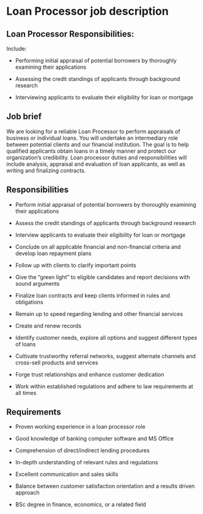 # Loan Processor job description


## Loan Processor Responsibilities:

Include:

* Performing initial appraisal of potential borrowers by thoroughly examining their applications

* Assessing the credit standings of applicants through background research

* Interviewing applicants to evaluate their eligibility for loan or mortgage


## Job brief

We are looking for a reliable Loan Processor to perform appraisals of business or individual loans. You will undertake an intermediary role between potential clients and our financial institution. The goal is to help qualified applicants obtain loans in a timely manner and protect our organization’s credibility. Loan processor duties and responsibilities will include analysis, appraisal and evaluation of loan applicants, as well as writing and finalizing contracts.


## Responsibilities

* Perform initial appraisal of potential borrowers by thoroughly examining their applications

* Assess the credit standings of applicants through background research

* Interview applicants to evaluate their eligibility for loan or mortgage

* Conclude on all applicable financial and non-financial criteria and develop loan repayment plans

* Follow up with clients to clarify important points

* Give the “green light” to eligible candidates and report decisions with sound arguments

* Finalize loan contracts and keep clients informed in rules and obligations

* Remain up to speed regarding lending and other financial services

* Create and renew records

* Identify customer needs, explore all options and suggest different types of loans

* Cultivate trustworthy referral networks, suggest alternate channels and cross-sell products and services

* Forge trust relationships and enhance customer dedication

* Work within established regulations and adhere to law requirements at all times


## Requirements

* Proven working experience in a loan processor role

* Good knowledge of banking computer software and MS Office

* Comprehension of direct/indirect lending procedures

* In-depth understanding of relevant rules and regulations

* Excellent communication and sales skills

* Balance between customer satisfaction orientation and a results driven approach

* BSc degree in finance, economics, or a related field

